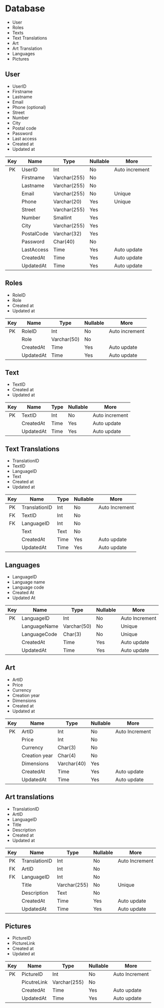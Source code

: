 # Database

- User
- Roles
- Texts
- Text Translations
- Art
- Art Translation
- Languages
- Pictures

## User

- UserID
- Firstname
- Lastname
- Email
- Phone (optional)
- Street
- Number
- City
- Postal code
- Password
- Last access
- Created at
- Updated at

| Key | Name       | Type         | Nullable | More           | 
|:---:|------------|--------------|----------|----------------|
| PK  | UserID     | Int          | No       | Auto increment |
|     | Firstname  | Varchar(255) | No       |                |
|     | Lastname   | Varchar(255) | No       |                |
|     | Email      | Varchar(255) | No       | Unique         |
|     | Phone      | Varchar(20)  | Yes      | Unique         |
|     | Street     | Varchar(255) | Yes      |                |
|     | Number     | Smallint     | Yes      |                |
|     | City       | Varchar(255) | Yes      |                |
|     | PostalCode | Varchar(32)  | Yes      |                |
|     | Password   | Char(40)     | No       |                |
|     | LastAccess | Time         | Yes      | Auto update    |
|     | CreatedAt  | Time         | Yes      | Auto update    |
|     | UpdatedAt  | Time         | Yes      | Auto update    |

## Roles

- RoleID
- Role
- Created at
- Updated at

| Key | Name      | Type        | Nullable | More           |
|:---:|-----------|-------------|----------|----------------|
| PK  | RoleID    | Int         | No       | Auto increment |
|     | Role      | Varchar(50) | No       |                |
|     | CreatedAt | Time        | Yes      | Auto update    |
|     | UpdatedAt | Time        | Yes      | Auto update    |

## Text

- TextID
- Created at
- Updated at

| Key | Name      | Type | Nullable | More           |
|:---:|-----------|------|----------|----------------|
| PK  | TextID    | Int  | No       | Auto increment |
|     | CreatedAt | Time | Yes      | Auto update    |
|     | UpdatedAt | Time | Yes      | Auto update    |

## Text Translations

- TranslationID
- TextID
- LanguageID
- Text
- Created at
- Updated at

| Key | Name          | Type | Nullable | More           |
|:---:|---------------|------|----------|----------------|
| PK  | TranslationID | Int  | No       | Auto Increment |
| FK  | TextID        | Int  | No       |                |  
| FK  | LanguageID    | Int  | No       |                |
|     | Text          | Text | No       |                |
|     | CreatedAt     | Time | Yes      | Auto update    |
|     | UpdatedAt     | Time | Yes      | Auto update    |

## Languages

- LanguageID
- Language name
- Language code
- Created At
- Updated At

| Key | Name         | Type        | Nullable | More           |
|:---:|--------------|-------------|----------|----------------|
| PK  | LanguageID   | Int         | No       | Auto Increment |
|     | LanguageName | Varchar(50) | No       | Unique         |
|     | LanguageCode | Char(3)     | No       | Unique         |
|     | CreatedAt    | Time        | Yes      | Auto update    |
|     | UpdatedAt    | Time        | Yes      | Auto update    |

## Art

- ArtID
- Price
- Currency
- Creation year
- Dimensions
- Created at
- Updated at

| Key | Name          | Type        | Nullable | More           |
|:---:|---------------|-------------|----------|----------------|
| PK  | ArtID         | Int         | No       | Auto Increment |
|     | Price         | Int         | No       |                |
|     | Currency      | Char(3)     | No       |                |
|     | Creation year | Char(4)     | No       |                |
|     | Dimensions    | Varchar(40) | Yes      |                |
|     | CreatedAt     | Time        | Yes      | Auto update    |
|     | UpdatedAt     | Time        | Yes      | Auto update    |

## Art translations

- TranslationID
- ArtID
- LanguageID
- Title
- Description
- Created at
- Updated at

| Key | Name          | Type         | Nullable | More           |
|:---:|---------------|--------------|----------|----------------|
| PK  | TranslationID | Int          | No       | Auto Increment |
| FK  | ArtID         | Int          | No       |                |
| FK  | LanguageID    | Int          | No       |                |
|     | Title         | Varchar(255) | No       | Unique         |
|     | Description   | Text         | No       |                |
|     | CreatedAt     | Time         | Yes      | Auto update    |
|     | UpdatedAt     | Time         | Yes      | Auto update    |

## Pictures

- PictureID
- PictureLink
- Created at
- Updated at

| Key | Name        | Type         | Nullable | More           |
|:---:|-------------|--------------|----------|----------------|
| PK  | PictureID   | Int          | No       | Auto Increment |
|     | PicutreLink | Varchar(255) | No       |                |
|     | CreatedAt   | Time         | Yes      | Auto update    |
|     | UpdatedAt   | Time         | Yes      | Auto update    |

